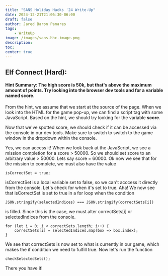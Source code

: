 ```yaml
---
title: "SANS Holiday Hacks '24 Write-Up"
date: 2024-12-21T21:06:30-06:00
draft: false
author: Jared Baron Panares
tags:
    - WriteUp
image: /images/sans-hhc-image.png
description:
toc:
center: true
---
```


## Elf Connect (Hard):
#### Hint Summary: The high score is 50k, but that's above the maximum amount of points. Try looking into the browser dev tools and for a variable named score.

From the hint, we assume that we start at the source of the page. When we look into the HTML for the game pop-up, we can find a script tag with some JavaScript. Based on the hint, we should try looking for the variable **score**.

Now that we've spotted score, we should check if it can be accessed via the console in our dev tools. Make sure to switch to switch to the game window in the dropdown within the console.

Yes, we can access it! When we look back at the JavaScript, we see a mission completion for a score > 50000. So we should set score to an arbitrary value > 50000. Lets say score = 60000. Ok now we see that for the mission to complete, we must also have the value 

```
isCorrectSet = true;
```

isCorrectSet is a local variable set to false, so we can't acccess it directly from the console. Let's check for when it's set to true. Aha! We now see that isCorrectSet is set to true in a for loop when the condition 
```
JSON.stringify(selectedIndices) === JSON.stringify(correctSets[i])
```
is filled. Since this is the case, we must alter correctSets[i] or selectedIndices from the console.

```
for (let i = 0; i < correctSets.length; i++) {
    correctSets[i] = selectedIndices.map(box => box.index);
}
```

We see that correctSets is now set to what is currently in our game, which makes the if condition we need to fulfill true.
Now let's run the function 
```
checkSelectedSets();
```
There you have it!